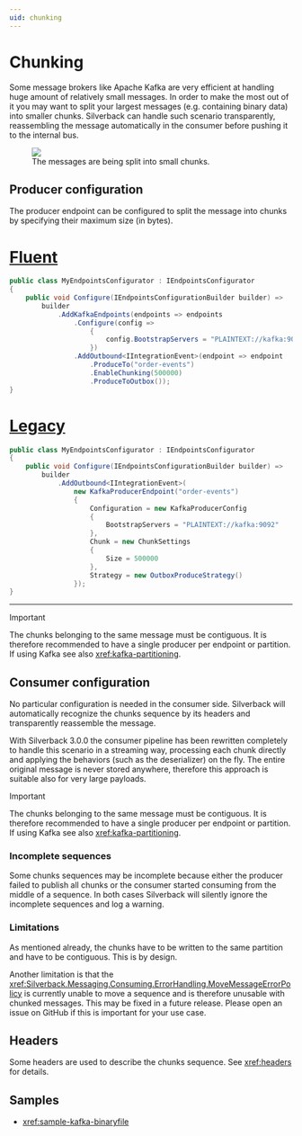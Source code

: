 ```yaml
---
uid: chunking
---
```


# Chunking

Some message brokers like Apache Kafka are very efficient at handling huge amount of relatively small messages. In order to make the most out of it you may want to split your largest messages (e.g. containing binary data) into smaller chunks. Silverback can handle such scenario transparently, reassembling the message automatically in the consumer before pushing it to the internal bus.

<figure>
	<a href="~/images/diagrams/chunk-basic.png"><img src="~/images/diagrams/chunk-basic.png"></a>
    <figcaption>The messages are being split into small chunks.</figcaption>
</figure>

## Producer configuration

The producer endpoint can be configured to split the message into chunks by specifying their maximum size (in bytes).

# [Fluent](#tab/kafka-producer-fluent)
```csharp
public class MyEndpointsConfigurator : IEndpointsConfigurator
{
    public void Configure(IEndpointsConfigurationBuilder builder) =>
        builder
            .AddKafkaEndpoints(endpoints => endpoints
                .Configure(config => 
                    {
                        config.BootstrapServers = "PLAINTEXT://kafka:9092"; 
                    })
                .AddOutbound<IIntegrationEvent>(endpoint => endpoint
                    .ProduceTo("order-events")
                    .EnableChunking(500000)
                    .ProduceToOutbox());
}
```
# [Legacy](#tab/kafka-producer-legacy)
```csharp
public class MyEndpointsConfigurator : IEndpointsConfigurator
{
    public void Configure(IEndpointsConfigurationBuilder builder) =>
        builder
            .AddOutbound<IIntegrationEvent>(
                new KafkaProducerEndpoint("order-events")
                {
                    Configuration = new KafkaProducerConfig
                    {
                        BootstrapServers = "PLAINTEXT://kafka:9092"
                    },
                    Chunk = new ChunkSettings
                    {
                        Size = 500000
                    },
                    Strategy = new OutboxProduceStrategy()
                });
}
```
***

> [!Important]
> The chunks belonging to the same message must be contiguous. It is therefore recommended to have a single producer per endpoint or partition. If using Kafka see also <xref:kafka-partitioning>.

## Consumer configuration

No particular configuration is needed in the consumer side. Silverback will automatically recognize the chunks sequence by its headers and transparently reassemble the message.

With Silverback 3.0.0 the consumer pipeline has been rewritten completely to handle this scenario in a streaming way, processing each chunk directly and applying the behaviors (such as the deserializer) on the fly. The entire original message is never stored anywhere, therefore this approach is suitable also for very large payloads.

> [!Important]
> The chunks belonging to the same message must be contiguous. It is therefore recommended to have a single producer per endpoint or partition. If using Kafka see also <xref:kafka-partitioning>.

### Incomplete sequences

Some chunks sequences may be incomplete because either the producer failed to publish all chunks or the consumer started consuming from the middle of a sequence. In both cases Silverback will silently ignore the incomplete sequences and log a warning.

### Limitations

As mentioned already, the chunks have to be written to the same partition and have to be contiguous. This is by design.

Another limitation is that the <xref:Silverback.Messaging.Consuming.ErrorHandling.MoveMessageErrorPolicy> is currently unable to move a sequence and is therefore unusable with chunked messages. This may be fixed in a future release. Please open an issue on GitHub if this is important for your use case.

## Headers

Some headers are used to describe the chunks sequence. See <xref:headers> for details.

## Samples

* <xref:sample-kafka-binaryfile>

